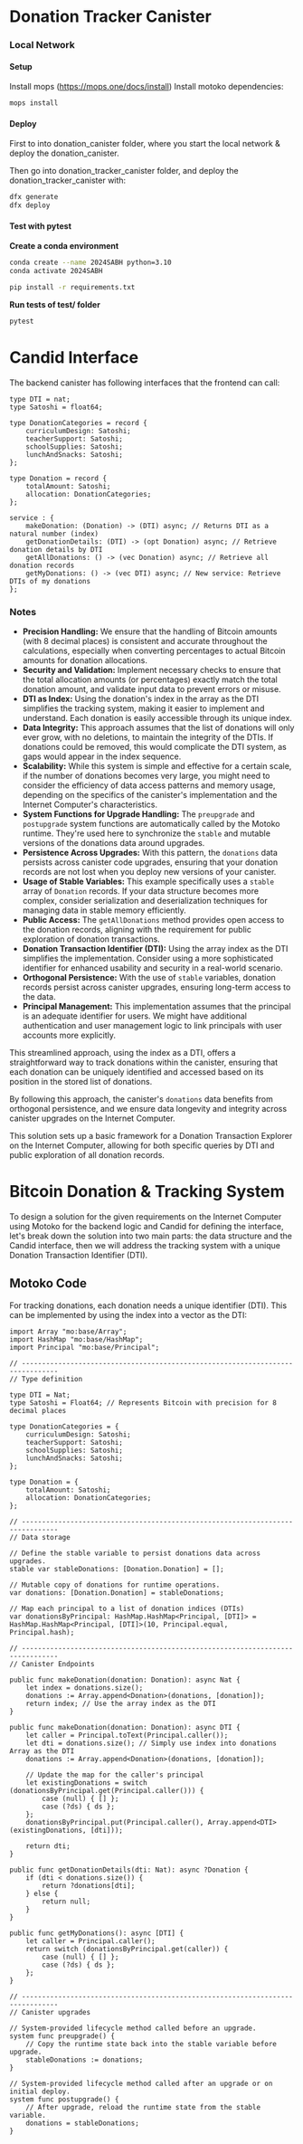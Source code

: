 # Donation Tracker Canister

### Local Network

#### Setup

Install mops (https://mops.one/docs/install)
Install motoko dependencies:

```bash
mops install
```

#### Deploy

First to into donation_canister folder, where you start the local network & deploy the donation_canister.

Then go into donation_tracker_canister folder, and deploy the donation_tracker_canister with:

```bash
dfx generate
dfx deploy
```

#### Test with pytest

**Create a conda environment**

```bash
conda create --name 2024SABH python=3.10
conda activate 2024SABH

pip install -r requirements.txt
```

**Run tests of test/ folder**

```bash
pytest
```

# Candid Interface

The backend canister has following interfaces that the frontend can call:

```candid
type DTI = nat;
type Satoshi = float64;

type DonationCategories = record {
    curriculumDesign: Satoshi;
    teacherSupport: Satoshi;
    schoolSupplies: Satoshi;
    lunchAndSnacks: Satoshi;
};

type Donation = record {
    totalAmount: Satoshi;
    allocation: DonationCategories;
};

service : {
    makeDonation: (Donation) -> (DTI) async; // Returns DTI as a natural number (index)
    getDonationDetails: (DTI) -> (opt Donation) async; // Retrieve donation details by DTI
    getAllDonations: () -> (vec Donation) async; // Retrieve all donation records
    getMyDonations: () -> (vec DTI) async; // New service: Retrieve DTIs of my donations
};
```

### Notes

- **Precision Handling:** We ensure that the handling of Bitcoin amounts (with 8 decimal places) is consistent and accurate throughout the calculations, especially when converting percentages to actual Bitcoin amounts for donation allocations.
- **Security and Validation:** Implement necessary checks to ensure that the total allocation amounts (or percentages) exactly match the total donation amount, and validate input data to prevent errors or misuse.
- **DTI as Index:** Using the donation's index in the array as the DTI simplifies the tracking system, making it easier to implement and understand. Each donation is easily accessible through its unique index.
- **Data Integrity:** This approach assumes that the list of donations will only ever grow, with no deletions, to maintain the integrity of the DTIs. If donations could be removed, this would complicate the DTI system, as gaps would appear in the index sequence.
- **Scalability:** While this system is simple and effective for a certain scale, if the number of donations becomes very large, you might need to consider the efficiency of data access patterns and memory usage, depending on the specifics of the canister's implementation and the Internet Computer's characteristics.
- **System Functions for Upgrade Handling:** The `preupgrade` and `postupgrade` system functions are automatically called by the Motoko runtime. They're used here to synchronize the `stable` and mutable versions of the donations data around upgrades.
- **Persistence Across Upgrades:** With this pattern, the `donations` data persists across canister code upgrades, ensuring that your donation records are not lost when you deploy new versions of your canister.
- **Usage of Stable Variables:** This example specifically uses a `stable` array of `Donation` records. If your data structure becomes more complex, consider serialization and deserialization techniques for managing data in stable memory efficiently.
- **Public Access:** The `getAllDonations` method provides open access to the donation records, aligning with the requirement for public exploration of donation transactions.
- **Donation Transaction Identifier (DTI):** Using the array index as the DTI simplifies the implementation. Consider using a more sophisticated identifier for enhanced usability and security in a real-world scenario.
- **Orthogonal Persistence:** With the use of `stable` variables, donation records persist across canister upgrades, ensuring long-term access to the data.
- **Principal Management:** This implementation assumes that the principal is an adequate identifier for users. We might have additional authentication and user management logic to link principals with user accounts more explicitly.

This streamlined approach, using the index as a DTI, offers a straightforward way to track donations within the canister, ensuring that each donation can be uniquely identified and accessed based on its position in the stored list of donations.

By following this approach, the canister's `donations` data benefits from orthogonal persistence, and we ensure data longevity and integrity across canister upgrades on the Internet Computer.

This solution sets up a basic framework for a Donation Transaction Explorer on the Internet Computer, allowing for both specific queries by DTI and public exploration of all donation records.

# Bitcoin Donation & Tracking System

To design a solution for the given requirements on the Internet Computer using Motoko for the backend logic and Candid for defining the interface, let's break down the solution into two main parts: the data structure and the Candid interface, then we will address the tracking system with a unique Donation Transaction Identifier (DTI).

## Motoko Code

For tracking donations, each donation needs a unique identifier (DTI). This can be implemented by using the index into a vector as the DTI:

```motoko
import Array "mo:base/Array";
import HashMap "mo:base/HashMap";
import Principal "mo:base/Principal";

// -------------------------------------------------------------------------------
// Type definition

type DTI = Nat;
type Satoshi = Float64; // Represents Bitcoin with precision for 8 decimal places

type DonationCategories = {
    curriculumDesign: Satoshi;
    teacherSupport: Satoshi;
    schoolSupplies: Satoshi;
    lunchAndSnacks: Satoshi;
};

type Donation = {
    totalAmount: Satoshi;
    allocation: DonationCategories;
};

// -------------------------------------------------------------------------------
// Data storage

// Define the stable variable to persist donations data across upgrades.
stable var stableDonations: [Donation.Donation] = [];

// Mutable copy of donations for runtime operations.
var donations: [Donation.Donation] = stableDonations;

// Map each principal to a list of donation indices (DTIs)
var donationsByPrincipal: HashMap.HashMap<Principal, [DTI]> = HashMap.HashMap<Principal, [DTI]>(10, Principal.equal, Principal.hash);

// -------------------------------------------------------------------------------
// Canister Endpoints

public func makeDonation(donation: Donation): async Nat {
    let index = donations.size();
    donations := Array.append<Donation>(donations, [donation]);
    return index; // Use the array index as the DTI
}

public func makeDonation(donation: Donation): async DTI {
    let caller = Principal.toText(Principal.caller());
    let dti = donations.size(); // Simply use index into donations Array as the DTI
    donations := Array.append<Donation>(donations, [donation]);

    // Update the map for the caller's principal
    let existingDonations = switch (donationsByPrincipal.get(Principal.caller())) {
        case (null) { [] };
        case (?ds) { ds };
    };
    donationsByPrincipal.put(Principal.caller(), Array.append<DTI>(existingDonations, [dti]));

    return dti;
}

public func getDonationDetails(dti: Nat): async ?Donation {
    if (dti < donations.size()) {
        return ?donations[dti];
    } else {
        return null;
    }
}

public func getMyDonations(): async [DTI] {
    let caller = Principal.caller();
    return switch (donationsByPrincipal.get(caller)) {
        case (null) { [] };
        case (?ds) { ds };
    };
}

// -------------------------------------------------------------------------------
// Canister upgrades

// System-provided lifecycle method called before an upgrade.
system func preupgrade() {
    // Copy the runtime state back into the stable variable before upgrade.
    stableDonations := donations;
}

// System-provided lifecycle method called after an upgrade or on initial deploy.
system func postupgrade() {
    // After upgrade, reload the runtime state from the stable variable.
    donations = stableDonations;
}

```
